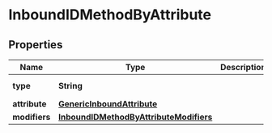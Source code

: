 

# InboundIDMethodByAttribute


## Properties

| Name | Type | Description | Notes |
|------------ | ------------- | ------------- | -------------|
|**type** | **String** |  |  [optional] [readonly] |
|**attribute** | [**GenericInboundAttribute**](GenericInboundAttribute.md) |  |  [optional] |
|**modifiers** | [**InboundIDMethodByAttributeModifiers**](InboundIDMethodByAttributeModifiers.md) |  |  [optional] |



